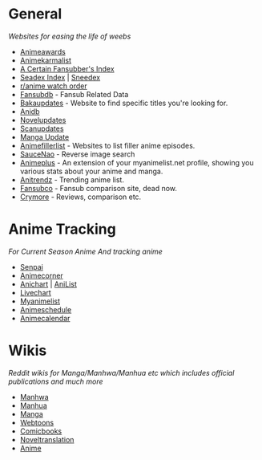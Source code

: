 # General

_Websites for easing the life of weebs_

-   [Animeawards](https://animeawards.moe/)
-   [Animekarmalist](https://animekarmalist.com/)
-   [A Certain Fansubber's Index](https://index.fansubcar.tel/)
-   [Seadex Index](http://releases.moe/) | [Sneedex](http://Sneedex.moe)
-   [r/anime watch order](https://reddit.com/r/anime/w/watch_order)
-   [Fansubdb](https://fansubdb.com/) - Fansub Related Data
-   [Bakaupdates](https://www.mangaupdates.com/index.html) - Website to find specific titles you're looking for.
-   [Anidb](https://anidb.net/)
-   [Novelupdates](https://www.novelupdates.com/)
-   [Scanupdates](https://www.scanupdates.com/)
-   [Manga Update](https://www.manga-raw.club/listy/manga/)
-   [Animefillerlist](https://animefillerlist.com) - Websites to list filler anime episodes.
-   [SauceNao](https://saucenao.com/) - Reverse image search
-   [Animeplus](https://anime.plus/) - An extension of your myanimelist.net profile, showing you various stats about your anime and manga.
-   [Anitrendz](https://anitrendz.com/) - Trending anime list.
-   [Fansubco](https://fansub.co/) - Fansub comparison site, dead now.
-   [Crymore](https://www.crymore.net/) - Reviews, comparison etc.

# Anime Tracking

_For Current Season Anime And tracking anime_

-   [Senpai](https://www.senpai.moe/)
-   [Animecorner](https://Animecorner.me/)
-   [Anichart](https://anichart.net/airing) | [AniList](https://anilist.co/)
-   [Livechart](http://livechart.me/)
-   [Myanimelist](https://myanimelist.net/)
-   [Animeschedule](https://animeschedule.net/)
-   [Animecalendar](http://animecalendar.eu/)

# Wikis

_Reddit wikis for Manga/Manhwa/Manhua etc which includes official publications and much more_

-   [Manhwa](https://www.reddit.com/r/manhwa/about/)
-   [Manhua](https://www.reddit.com/r/manhua/about/)
-   [Manga](https://reddit.com/r/manga/w/index)
-   [Webtoons](https://reddit.com/r/webtoons/w/index)
-   [Comicbooks](https://www.reddit.com/r/comicbooks/about/)
-   [Noveltranslation](https://reddit.com/r/noveltranslations/w/index)
-   [Anime](https://www.reddit.com/r/anime/about/)
